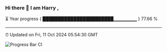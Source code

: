 ### Hi there 👋 I am Harry , 

⏳ Year progress { ███████████████████████▁▁▁▁▁▁▁ } 77.66 %

---

⏰ Updated on Fri, 11 Oct 2024 05:54:30 GMT

![Progress Bar CI](https://github.com/duykhang68/duykhang68/workflows/Progress%20Bar%20CI/badge.svg)
